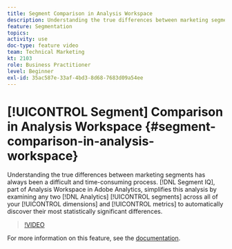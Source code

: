 ```yaml
---
title: Segment Comparison in Analysis Workspace
description: Understanding the true differences between marketing segments has always been a difficult and time-consuming process. Segment IQ, part of Analysis Workspace in Adobe Analytics, simplifies this analysis by examining any two Analytics segments across all of your dimensions and metrics to automatically discover their most statistically significant differences.
feature: Segmentation
topics: 
activity: use
doc-type: feature video
team: Technical Marketing
kt: 2103
role: Business Practitioner
level: Beginner
exl-id: 35ac587e-33af-4bd3-8d68-7683d09a54ee
---
```

# [!UICONTROL Segment] Comparison in Analysis Workspace {#segment-comparison-in-analysis-workspace}

Understanding the true differences between marketing segments has always been a difficult and time-consuming process. [!DNL Segment IQ], part of Analysis Workspace in Adobe Analytics, simplifies this analysis by examining any two [!DNL Analytics] [!UICONTROL segments] across all of your [!UICONTROL dimensions] and [!UICONTROL metrics] to automatically discover their most statistically significant differences.

>[!VIDEO](https://video.tv.adobe.com/v/23976/?quality=12)

For more information on this feature, see the [documentation](https://marketing.adobe.com/resources/help/en_US/analytics/analysis-workspace/segment-comparison.html).
